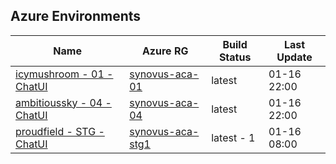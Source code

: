 ## Azure Environments

| Name                                                                                                           | Azure RG                                                                                                                                                           | Build Status | Last Update |
| -------------------------------------------------------------------------------------------------------------- | ------------------------------------------------------------------------------------------------------------------------------------------------------------------ | ------------ | ----------- |
| [icymushroom - 01 - ChatUI](https://fllm4693dchatuica.icymushroom-432f788e.eastus2.azurecontainerapps.io)      | [synovus-aca-01](https://portal.azure.com/#@solliance.net/resource/subscriptions/0a03d4f9-c6e4-4ee1-87fb-e2005d2c213d/resourceGroups/synovus-aca-01/overview)      | latest       | 01-16 22:00 |
| [ambitioussky - 04 - ChatUI](https://fllm8c49bchatuica.ambitioussky-4370f7e3.canadaeast.azurecontainerapps.io) | [synovus-aca-04](https://portal.azure.com/#@solliance.net/resource/subscriptions/0a03d4f9-c6e4-4ee1-87fb-e2005d2c213d/resourceGroups/synovus-aca-04/overview)      | latest       | 01-16 22:00 |
| [proudfield - STG - ChatUI](https://exp02stgchatuica.proudfield-ce3df56d.eastus2.azurecontainerapps.io)        | [synovus-aca-stg1](https://portal.azure.com/#@clouddeltav.com/resource/subscriptions/6356d509-cdce-4a30-922d-ff7346a15a65/resourceGroups/synovus-aca-stg/overview) | latest - 1   | 01-16 08:00 |


